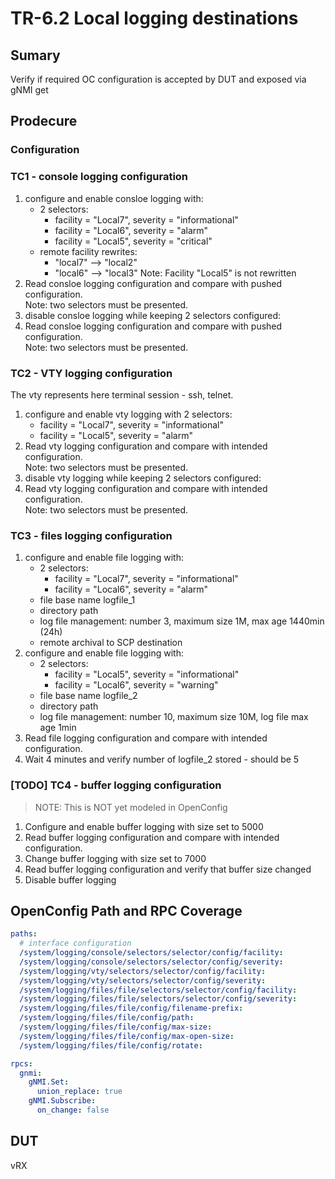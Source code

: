 # TR-6.2 Local logging destinations

## Sumary
Verify if required OC configuration is accepted by DUT and exposed via gNMI get

## Prodecure

### Configuration

### TC1 - console logging configuration

1. configure and enable consloe logging with:
    - 2 selectors:
      - facility = "Local7", severity = "informational"
      - facility = "Local6", severity = "alarm"
      - facility = "Local5", severity = "critical"
    - remote facility rewrites:
      - "local7" --> "local2"
      - "local6" --> "local3"
  Note: Facility "Local5" is not rewritten
2. Read consloe logging configuration and compare with pushed configuration.\
   Note: two selectors must be presented.
3. disable consloe logging while keeping 2 selectors configured:
4. Read consloe logging configuration and compare with pushed configuration.\
   Note: two selectors must be presented.

### TC2 - VTY logging configuration
The vty represents here terminal session - ssh, telnet.

1. configure and enable vty logging with 2 selectors:
    - facility = "Local7", severity = "informational"
    - facility = "Local5", severity = "alarm"
2. Read vty logging configuration and compare with intended configuration.\
   Note: two selectors must be presented.
3. disable vty logging while keeping 2 selectors configured:
4. Read vty logging configuration and compare with intended configuration.\
   Note: two selectors must be presented.

### TC3 - files logging configuration
1. configure and enable file logging with:
    - 2 selectors:
      - facility = "Local7", severity = "informational"
      - facility = "Local6", severity = "alarm"
    - file base name logfile_1
    - directory path
    - log file management: number 3, maximum size 1M, max age 1440min (24h)
    - remote archival to SCP destination
2. configure and enable file logging with:
    - 2 selectors:
      - facility = "Local5", severity = "informational"
      - facility = "Local6", severity = "warning"
    - file base name logfile_2
    - directory path
    - log file management: number 10, maximum size 10M, log file max age 1min
3. Read file logging configuration and compare with intended configuration.
4. Wait 4 minutes and verify number of logfile_2 stored - should be 5

### [TODO] TC4 - buffer logging configuration
> NOTE: This is NOT yet modeled in OpenConfig
1. Configure and enable buffer logging with size set to 5000
2. Read buffer logging configuration and compare with intended configuration.
3. Change buffer logging with size set to 7000
4. Read buffer logging configuration and verify that buffer size changed
5. Disable buffer logging

## OpenConfig Path and RPC Coverage

```yaml
paths:
  # interface configuration
  /system/logging/console/selectors/selector/config/facility:
  /system/logging/console/selectors/selector/config/severity:
  /system/logging/vty/selectors/selector/config/facility:
  /system/logging/vty/selectors/selector/config/severity:
  /system/logging/files/file/selectors/selector/config/facility:
  /system/logging/files/file/selectors/selector/config/severity:
  /system/logging/files/file/config/filename-prefix:
  /system/logging/files/file/config/path:
  /system/logging/files/file/config/max-size:
  /system/logging/files/file/config/max-open-size:
  /system/logging/files/file/config/rotate:

rpcs:
  gnmi:
    gNMI.Set:
      union_replace: true
    gNMI.Subscribe:
      on_change: false
```
## DUT
vRX
